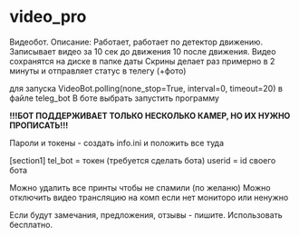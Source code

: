 # video_pro
Видеобот. 
Описание:
Работает, работает по детектор движению.
Записывает видео за 10 сек до движения 10 после движения.
Видео сохранятся на диске в папке даты
Скрины делает раз примерно в 2 минуты и отправляет статус в телегу (+фото)

для запуска 
VideoBot.polling(none_stop=True, interval=0, timeout=20)
в файле teleg_bot 
В боте выбрать запустить программу 

**!!!БОТ ПОДДЕРЖИВАЕТ ТОЛЬКО НЕСКОЛЬКО КАМЕР, НО ИХ НУЖНО ПРОПИСАТЬ!!!**

Пароли и токены - создать info.ini  и положить все туда

[section1]
tel_bot = токен (требуется сделать бота)
userid =  id своего бота

Можно удалить все принты чтобы не спамили (по желаню)
Можно отключить видео трансляцию на комп если нет мониторо или ненужно

Если будут замечания, предложения, отзывы - пишите.
Использовать бесплатно. 
